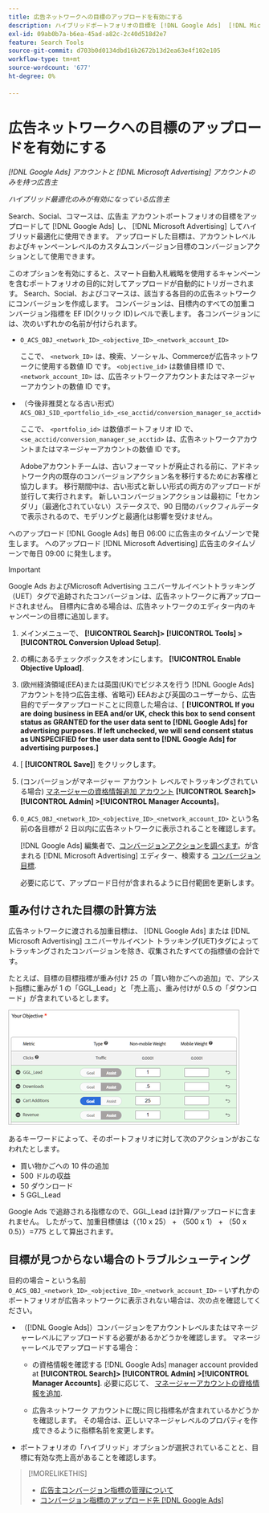 ```yaml
---
title: 広告ネットワークへの目標のアップロードを有効にする
description: ハイブリッドポートフォリオの目標を [!DNL Google Ads]  [!DNL Microsoft Advertising]にアップロードする方法について説明します。
exl-id: 09ab0b7a-b6ea-45ad-a82c-2c40d518d2e7
feature: Search Tools
source-git-commit: d703b0d0134dbd16b2672b13d2ea63e4f102e105
workflow-type: tm+mt
source-wordcount: '677'
ht-degree: 0%

---
```


# 広告ネットワークへの目標のアップロードを有効にする

*[!DNL Google Ads] アカウントと [!DNL Microsoft Advertising] アカウントのみを持つ広告主*

*ハイブリッド最適化のみが有効になっている広告主*

Search、Social、コマースは、広告主 アカウントポートフォリオの目標をアップロードして [!DNL Google Ads] し、 [!DNL Microsoft Advertising] してハイブリッド最適化に使用できます。 アップロードした目標は、アカウントレベルおよびキャンペーンレベルのカスタムコンバージョン目標のコンバージョンアクションとして使用できます。

このオプションを有効にすると、スマート自動入札戦略を使用するキャンペーンを含むポートフォリオの目的に対してアップロードが自動的にトリガーされます。 Search、Social、およびコマースは、該当する各目的の広告ネットワークにコンバージョンを作成します。 コンバージョンは、目標内のすべての加重コンバージョン指標を EF ID(クリック ID)レベルで表します。 各コンバージョンには、次のいずれかの名前が付けられます。

* `O_ACS_OBJ_<network_ID>_<objective_ID>_<network_account_ID>`

  ここで、 `<network_ID>` は、検索、ソーシャル、Commerceが広告ネットワークに使用する数値 ID です。 `<objective_id>` は数値目標 ID で、 `<network_account_ID>` は、広告ネットワークアカウントまたはマネージャーアカウントの数値 ID です。

* （今後非推奨となる古い形式） `ACS_OBJ_SID_<portfolio_id>_<se_acctid/conversion_manager_se_acctid>`

  ここで、 `<portfolio_id>` は数値ポートフォリオ ID で、 `<se_acctid/conversion_manager_se_acctid>` は、広告ネットワークアカウントまたはマネージャーアカウントの数値 ID です。

  Adobeアカウントチームは、古いフォーマットが廃止される前に、アドネットワーク内の既存のコンバージョンアクション名を移行するためにお客様と協力します。 移行期間中は、古い形式と新しい形式の両方のアップロードが並行して実行されます。 新しいコンバージョンアクションは最初に「セカンダリ」（最適化されていない）ステータスで、90 日間のバックフィルデータで表示されるので、モデリングと最適化は影響を受けません。

へのアップロード [!DNL Google Ads] 毎日 06:00 に広告主のタイムゾーンで発生します。 へのアップロード [!DNL Microsoft Advertising] 広告主のタイムゾーンで毎日 09:00 に発生します。

>[!IMPORTANT]
>
>Google Ads およびMicrosoft Advertising ユニバーサルイベントトラッキング（UET）タグで追跡されたコンバージョンは、広告ネットワークに再アップロードされません。 目標内に含める場合は、広告ネットワークのエディター内のキャンペーンの目標に追加します。

<!--
>[!IMPORTANT]
>
>Objectives for hybrid portfolios may include conversion goals from multiple ad networks and other types of conversion metrics. However, the individual campaigns in the portfolio can't include conversion goals that aren't included in the portfolio's objective; using additional conversion goals may impact portfolio performance.
-->

<!-- Can conversions from events triggered on other ad networks be included in the portfolio (and just be ignored)? -->

1. メインメニューで、 **[!UICONTROL Search]> [!UICONTROL Tools] >[!UICONTROL Conversion Upload Setup]**.

1. の横にあるチェックボックスをオンにします。 **[!UICONTROL Enable Objective Upload]**.

1. (欧州経済領域(EEA)または英国(UK)でビジネスを行う [!DNL Google Ads] アカウントを持つ広告主様、省略可) EEAおよび英国のユーザーから、広告目的でデータアップロードことに同意した場合は、[ **[!UICONTROL If you are doing business in EEA and/or UK, check this box to send consent status as GRANTED for the user data sent to [!DNL Google Ads] for advertising purposes. If left unchecked, we will send consent status as UNSPECIFIED for the user data sent to [!DNL Google Ads] for advertising purposes.]**

1. [ **[!UICONTROL Save]**] をクリックします。

1. (コンバージョンがマネージャー アカウント レベルでトラッキングされている場合) [マネージャーの資格情報追加 アカウント](/help/search-social-commerce/admin/manager-accounts.md) **[!UICONTROL Search]> [!UICONTROL Admin] >[!UICONTROL Manager Accounts]**。

1. `O_ACS_OBJ_<network_ID>_<objective_ID>_<network_account_ID>` という名前の各目標が 2 日以内に広告ネットワークに表示されることを確認します。

   [!DNL Google Ads] 編集者で、[コンバージョンアクションを調べます](https://support.google.com/google-ads/answer/11461796)。が含まれる [!DNL Microsoft Advertising] エディター、検索する [コンバージョン目標](https://help.ads.microsoft.com/#apex/ads/en/56709).

   必要に応じて、アップロード日付が含まれるように日付範囲を更新します。

## 重み付けされた目標の計算方法

広告ネットワークに渡される加重目標は、 [!DNL Google Ads] または [!DNL Microsoft Advertising] ユニバーサルイベント トラッキング(UET)タグによってトラッキングされたコンバージョンを除き、収集されたすべての指標値の合計です。

たとえば、目標の目標指標が重み付け 25 の「買い物かごへの追加」で、アシスト指標に重みが 1 の「GGL_Lead」と「売上高」、重み付けが 0.5 の「ダウンロード」が含まれているとします。

![重み付けされた目標の例](/help/search-social-commerce/assets/objective-example.png "重み付けされた目標の例")

あるキーワードによって、そのポートフォリオに対して次のアクションがおこなわれたとします。

* 買い物かごへの 10 件の追加
* 500 ドルの収益
* 50 ダウンロード
* 5 GGL_Lead

Google Ads で追跡される指標なので、GGL_Lead は計算/アップロードに含まれません。 したがって、加重目標値は（（10 x 25） + （500 x 1） + （50 x 0.5））=775 として算出されます。

## 目標が見つからない場合のトラブルシューティング

目的の場合 – という名前 `O_ACS_OBJ_<network_ID>_<objective_ID>_<network_account_ID>`  – いずれかのポートフォリオが広告ネットワークに表示されない場合は、次の点を確認してください。

* （[!DNL Google Ads]）コンバージョンをアカウントレベルまたはマネージャーレベルにアップロードする必要があるかどうかを確認します。 マネージャーレベルでアップロードする場合：

   * の資格情報を確認する [!DNL Google Ads] manager account provided at **[!UICONTROL Search]> [!UICONTROL Admin] >[!UICONTROL Manager Accounts]**. 必要に応じて、 [マネージャーアカウントの資格情報を追加](/help/search-social-commerce/admin/manager-accounts.md).

   * 広告ネットワーク アカウントに既に同じ指標名が含まれているかどうかを確認します。 その場合は、正しいマネージャレベルのプロパティを作成できるように指標名前を変更します。

* ポートフォリオの「ハイブリッド」オプションが選択されていることと、目標に有効な売上高があることを確認します。

>[!MORELIKETHIS]
>
>* [広告主コンバージョン指標の管理について](/help/search-social-commerce/admin/conversion-metrics/conversion-metric-about.md)
>* [コンバージョン指標のアップロード先 [!DNL Google Ads]](conversion-metrics-upload-to-google.md)
